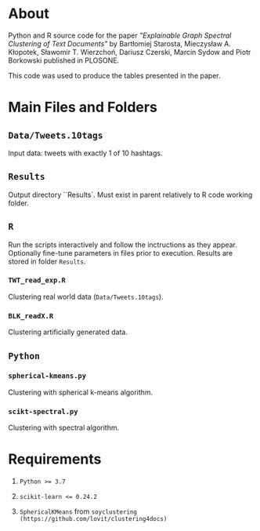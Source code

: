 
# About
Python and R source code for the paper _"Explainable Graph Spectral Clustering of Text Documents"_
by Bartłomiej Starosta, Mieczysław A. Kłopotek, Sławomir T. Wierzchoń, Dariusz Czerski, Marcin Sydow and Piotr Borkowski
published in PLOSONE.

This code was used to produce the tables presented in the paper.


# Main Files and Folders

## ``Data/Tweets.10tags``

Input data: tweets with exactly 1 of 10 hashtags.

## ``Results``

Output directory ``Results`.
Must exist in parent relatively to R code working folder.

## ``R``

Run the scripts interactively and follow the inctructions as they appear.
Optionally fine-tune parameters in files prior to execution. 
Results are stored in folder ``Results``.

### ``TWT_read_exp.R``

Clustering real world data (``Data/Tweets.10tags``). 

### ``BLK_readX.R``

Clustering artificially generated data.

## ``Python`` 

### ``spherical-kmeans.py``

Clustering with spherical k-means algorithm.

### ``scikt-spectral.py``

Clustering with spectral algorithm.



# Requirements

1. ``Python >= 3.7``

2. ``scikit-learn <= 0.24.2``

3.  ``SphericalKMeans`` from ``soyclustering (https://github.com/lovit/clustering4docs)``